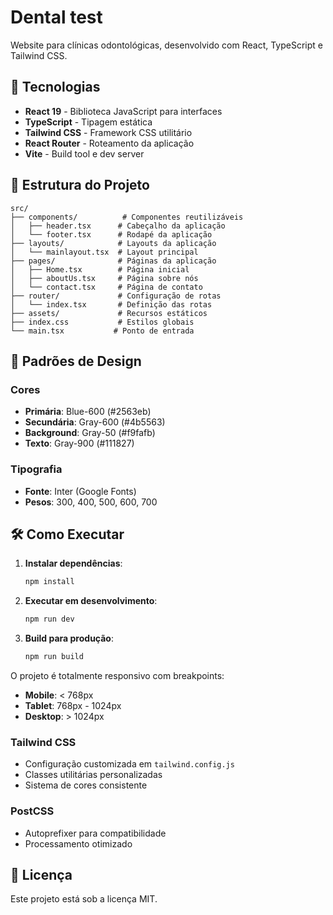 # Dental test

Website para clínicas odontológicas, desenvolvido com React, TypeScript e Tailwind CSS.

## 🚀 Tecnologias

- **React 19** - Biblioteca JavaScript para interfaces
- **TypeScript** - Tipagem estática
- **Tailwind CSS** - Framework CSS utilitário
- **React Router** - Roteamento da aplicação
- **Vite** - Build tool e dev server

## 📁 Estrutura do Projeto

```
src/
├── components/          # Componentes reutilizáveis
│   ├── header.tsx      # Cabeçalho da aplicação
│   └── footer.tsx      # Rodapé da aplicação
├── layouts/            # Layouts da aplicação
│   └── mainlayout.tsx  # Layout principal
├── pages/              # Páginas da aplicação
│   ├── Home.tsx        # Página inicial
│   ├── aboutUs.tsx     # Página sobre nós
│   └── contact.tsx     # Página de contato
├── router/             # Configuração de rotas
│   └── index.tsx       # Definição das rotas
├── assets/             # Recursos estáticos
├── index.css           # Estilos globais
└── main.tsx           # Ponto de entrada
```

## 🎨 Padrões de Design

### Cores
- **Primária**: Blue-600 (#2563eb)
- **Secundária**: Gray-600 (#4b5563)
- **Background**: Gray-50 (#f9fafb)
- **Texto**: Gray-900 (#111827)

### Tipografia
- **Fonte**: Inter (Google Fonts)
- **Pesos**: 300, 400, 500, 600, 700



## 🛠️ Como Executar

1. **Instalar dependências**:
   ```bash
   npm install
   ```

2. **Executar em desenvolvimento**:
   ```bash
   npm run dev
   ```

3. **Build para produção**:
   ```bash
   npm run build
   ```

O projeto é totalmente responsivo com breakpoints:
- **Mobile**: < 768px
- **Tablet**: 768px - 1024px
- **Desktop**: > 1024px



### Tailwind CSS
- Configuração customizada em `tailwind.config.js`
- Classes utilitárias personalizadas
- Sistema de cores consistente

### PostCSS
- Autoprefixer para compatibilidade
- Processamento otimizado

## 📄 Licença

Este projeto está sob a licença MIT.

